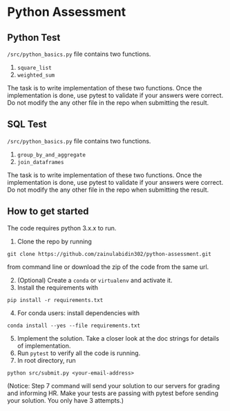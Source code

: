 # Python Assessment

## Python Test
`/src/python_basics.py` file contains two functions.
1. `square_list`
2. `weighted_sum`

The task is to write implementation of these two functions. Once 
the implementation is done, use pytest to validate if your answers
were correct. Do not modify the any other file in the repo when submitting the result.

## SQL Test
`/src/python_basics.py` file contains two functions.
1. `group_by_and_aggregate`
2. `join_dataframes`

The task is to write implementation of these two functions. Once 
the implementation is done, use pytest to validate if your answers
were correct. Do not modify the any other file in the repo when submitting the result.

## How to get started

The code requires python 3.x.x to run.

1. Clone the repo by running 

`git clone https://github.com/zainulabidin302/python-assessment.git`

from command line or download the zip of the code from the same url.

2. (Optional) Create a `conda` or `virtualenv` and activate it.
3. Install the requirements with 

`pip install -r requirements.txt`

4. For conda users: install dependencies with 

`conda install --yes --file requirements.txt`

5. Implement the solution. Take a closer look at the doc strings for details of implementation.
6. Run `pytest` to verify all the code is running.
7. In root directory, run 

`python src/submit.py <your-email-address>` 

(Notice: Step 7 command will send your solution to our servers for grading and informing HR. Make your tests are passing with pytest before sending your solution. You only have 3 attempts.)

